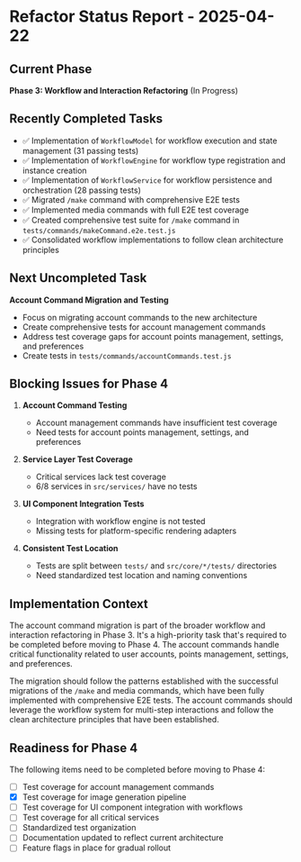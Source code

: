 # Refactor Status Report - 2025-04-22

## Current Phase
**Phase 3: Workflow and Interaction Refactoring** (In Progress)

## Recently Completed Tasks
- ✅ Implementation of `WorkflowModel` for workflow execution and state management (31 passing tests)
- ✅ Implementation of `WorkflowEngine` for workflow type registration and instance creation
- ✅ Implementation of `WorkflowService` for workflow persistence and orchestration (28 passing tests)
- ✅ Migrated `/make` command with comprehensive E2E tests
- ✅ Implemented media commands with full E2E test coverage
- ✅ Created comprehensive test suite for `/make` command in `tests/commands/makeCommand.e2e.test.js`
- ✅ Consolidated workflow implementations to follow clean architecture principles

## Next Uncompleted Task
**Account Command Migration and Testing**
- Focus on migrating account commands to the new architecture
- Create comprehensive tests for account management commands
- Address test coverage gaps for account points management, settings, and preferences
- Create tests in `tests/commands/accountCommands.test.js`

## Blocking Issues for Phase 4
1. **Account Command Testing**
   - Account management commands have insufficient test coverage
   - Need tests for account points management, settings, and preferences

2. **Service Layer Test Coverage**
   - Critical services lack test coverage
   - 6/8 services in `src/services/` have no tests

3. **UI Component Integration Tests**
   - Integration with workflow engine is not tested
   - Missing tests for platform-specific rendering adapters

4. **Consistent Test Location**
   - Tests are split between `tests/` and `src/core/*/tests/` directories
   - Need standardized test location and naming conventions

## Implementation Context
The account command migration is part of the broader workflow and interaction refactoring in Phase 3. 
It's a high-priority task that's required to be completed before moving to Phase 4. The account 
commands handle critical functionality related to user accounts, points management, settings, and 
preferences.

The migration should follow the patterns established with the successful migrations of the `/make` 
and media commands, which have been fully implemented with comprehensive E2E tests. The account 
commands should leverage the workflow system for multi-step interactions and follow the clean 
architecture principles that have been established.

## Readiness for Phase 4
The following items need to be completed before moving to Phase 4:
- [ ] Test coverage for account management commands
- [x] Test coverage for image generation pipeline
- [ ] Test coverage for UI component integration with workflows
- [ ] Test coverage for all critical services
- [ ] Standardized test organization
- [ ] Documentation updated to reflect current architecture
- [ ] Feature flags in place for gradual rollout 